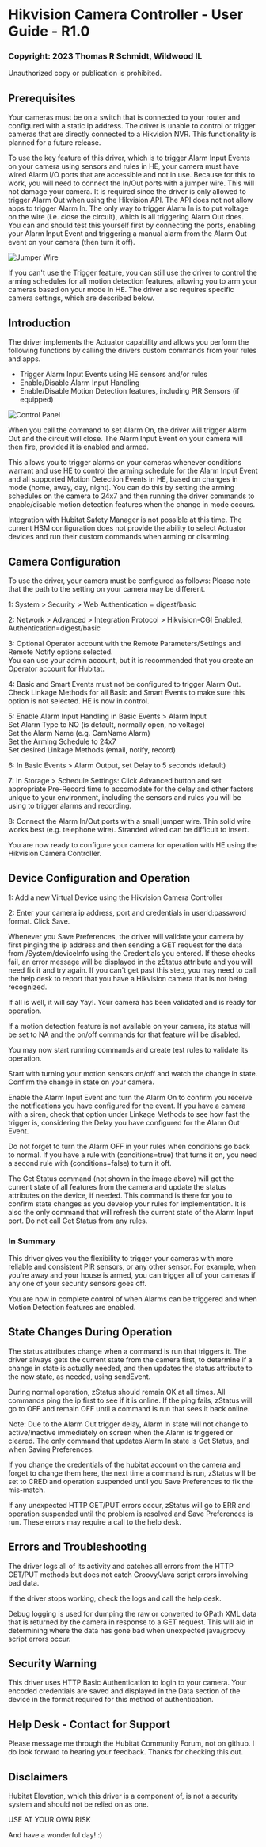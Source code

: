 # Hikvision Camera Controller - User Guide - R1.0
### Copyright: 2023 Thomas R Schmidt, Wildwood IL
Unauthorized copy or publication is prohibited.
## Prerequisites
Your cameras must be on a switch that is connected to your router and configured with a static ip address. The driver is unable to control or trigger cameras that are directly connected to a Hikvision NVR. This functionality is planned for a future release.

To use the key feature of this driver, which is to trigger Alarm Input Events on your camera using sensors and rules in HE, your camera must have wired Alarm I/O ports that are accessible and not in use. Because for this to work, you will need to connect the In/Out ports with a jumper wire. This will not damage your camera. It is required since the driver is only allowed to trigger Alarm Out when using the Hikvision API. The API does not not allow apps to trigger Alarm In. The only way to trigger Alarm In is to put voltage on the wire (i.e. close the circuit), which is all triggering Alarm Out does. You can and should test this yourself first by connecting the ports, enabling your Alarm Input Event and triggering a manual alarm from the Alarm Out event on your camera (then turn it off).

![Jumper Wire](JumperWire.png)

If you can't use the Trigger feature, you can still use the driver to control the arming schedules for all motion detection features, allowing you to arm your cameras based on your mode in HE.
The driver also requires specific camera settings, which are described below.
## Introduction
The driver implements the Actuator capability and allows you perform the following functions by calling the drivers custom commands from your rules and apps.
* Trigger Alarm Input Events using HE sensors and/or rules
* Enable/Disable Alarm Input Handling
* Enable/Disable Motion Detection features, including PIR Sensors (if equipped)

![Control Panel](HikvisionDriver.png)

When you call the command to set Alarm On, the driver will trigger Alarm Out and the circuit will close. The Alarm Input Event on your camera will then fire, provided it is enabled and armed.
 
This allows you to trigger alarms on your cameras whenever conditions warrant and use HE to control the arming schedule for the Alarm Input Event and all supported Motion Detection Events in HE, based on changes in mode (home, away, day, night). You can do this by setting the arming schedules on the camera to 24x7 and then running the driver commands to enable/disable motion detection features when the change in mode occurs.

Integration with Hubitat Safety Manager is not possible at this time. The current HSM configuration does not provide the ability to select Actuator devices and run their custom commands when arming or disarming.
## Camera Configuration
To use the driver, your camera must be configured as follows:
Please note that the path to the setting on your camera may be different.
 
1: System > Security > Web Authentication = digest/basic
 
2: Network > Advanced > Integration Protocol >
   Hikvision-CGI Enabled, Authentication=digest/basic
 
3: Optional Operator account with the Remote Parameters/Settings and Remote Notify options selected.   
You can use your admin account, but it is recommended that you create an Operator account for Hubitat.
 
4: Basic and Smart Events must not be configured to trigger Alarm Out.   
Check Linkage Methods for all Basic and Smart Events to make sure this option is not selected. HE is now in control.   
 
5: Enable Alarm Input Handling in Basic Events > Alarm Input   
Set Alarm Type to NO (is default, normally open, no voltage)   
Set the Alarm Name (e.g. CamName Alarm)   
Set the Arming Schedule to 24x7    
Set desired Linkage Methods (email, notify, record)

6: In Basic Events > Alarm Output, set Delay to 5 seconds (default)

7: In Storage > Schedule Settings: Click Advanced button and set appropriate Pre-Record time to accomodate for the delay and other factors unique to your environment, including the sensors and rules you will be using to trigger alarms and recording.
 
8: Connect the Alarm In/Out ports with a small jumper wire. Thin solid wire works best (e.g. telephone wire). Stranded wired can be difficult to insert.

You are now ready to configure your camera for operation with HE using the Hikvision Camera Controller.
 
## Device Configuration and Operation
1: Add a new Virtual Device using the Hikvision Camera Controller

2: Enter your camera ip address, port and credentials in userid:password format. Click Save.
 
Whenever you Save Preferences, the driver will validate your camera by first pinging the ip address and then sending a GET request for the data from /System/deviceInfo using the Credentials you entered. If these checks fail, an error message will be displayed in the zStatus attribute and you will need fix it and try again. If you can't get past this step, you may need to call the help desk to report that you have a Hikvision camera that is not being recognized.
 
If all is well, it will say Yay!. Your camera has been validated and is ready for operation.
 
If a motion detection feature is not available on your camera, its status will be set to NA and the on/off commands for that feature will be disabled.
 
You may now start running commands and create test rules to validate its operation.

Start with turning your motion sensors on/off and watch the change in state. Confirm the change in state on your camera.

Enable the Alarm Input Event and turn the Alarm On to confirm you receive the notifications you have configured for the event. If you have a camera with a siren, check that option under Linkage Methods to see how fast the trigger is, considering the Delay you have configured for the Alarm Out Event.

Do not forget to turn the Alarm OFF in your rules when conditions go back to normal. If you have a rule with (conditions=true) that turns it on, you need a second rule with (conditions=false) to turn it off.

The Get Status command (not shown in the image above) will get the current state of all features from the camera and update the status attributes on the device, if needed. This command is there for you to confirm state changes as you develop your rules for implementation. It is also the only command that will refresh the current state of the Alarm Input port. Do not call Get Status from any rules.
### In Summary
This driver gives you the flexibility to trigger your cameras with more reliable and consistent PIR sensors, or any other sensor. For example, when you're away and your house is armed, you can trigger all of your cameras if any one of your security sensors goes off.

You are now in complete control of when Alarms can be triggered and when Motion Detection features are enabled. 
## State Changes During Operation
The status attributes change when a command is run that triggers it. The driver always gets the current state from the camera first, to determine if a change in state is actually needed, and then updates the status attribute to the new state, as needed, using sendEvent.

During normal operation, zStatus should remain OK at all times. All commands ping the ip first to see if it is online. If the ping fails, zStatus will go to OFF and remain OFF until a command is run that sees it back online.
 
Note: Due to the Alarm Out trigger delay, Alarm In state will not change to active/inactive immediately on screen when the Alarm is triggered or cleared. The only command that updates Alarm In state is Get Status, and when Saving Preferences.

If you change the credentials of the hubitat account on the camera and forget to change them here, the next time a command is run, zStatus will be set to CRED and operation suspended until you Save Preferences to fix the mis-match.
 
If any unexpected HTTP GET/PUT errors occur, zStatus will go to ERR and operation suspended until the problem is resolved and Save Preferences is run. These errors may require a call to the help desk.
## Errors and Troubleshooting
The driver logs all of its activity and catches all errors from the HTTP GET/PUT methods but does not catch Groovy/Java script errors involving bad data.
 
If the driver stops working, check the logs and call the help desk.
 
Debug logging is used for dumping the raw or converted to GPath XML data that is returned by the camera in response to a GET request. This will aid in determining where the data has gone bad when unexpected java/groovy script errors occur.
## Security Warning
This driver uses HTTP Basic Authentication to login to your camera. Your encoded credentials are saved and displayed in the Data section of the device in the format required for this method of authentication.
## Help Desk - Contact for Support
Please message me through the Hubitat Community Forum, not on github. I do look forward to hearing your feedback.
Thanks for checking this out.
## Disclaimers
Hubitat Elevation, which this driver is a component of, is not a security system and should not be relied on as one.

USE AT YOUR OWN RISK

And have a wonderful day! :)

